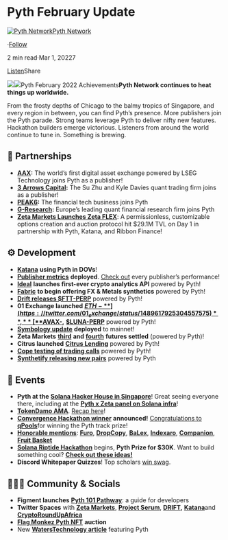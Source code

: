 Pyth February Update
====================

[![Pyth Network](https://miro.medium.com/v2/resize:fill:88:88/1*rdK3rHcWpkge6BRQRIwBjA.jpeg)](/?source=post_page-----bade9cd953b9--------------------------------)[Pyth Network](/?source=post_page-----bade9cd953b9--------------------------------)

·[Follow](https://medium.com/m/signin?actionUrl=https%3A%2F%2Fmedium.com%2F_%2Fsubscribe%2Fuser%2Ff55fccc0ad62&operation=register&redirect=https%3A%2F%2Fpythnetwork.medium.com%2Fpyth-february-update-bade9cd953b9&user=Pyth+Network&userId=f55fccc0ad62&source=post_page-f55fccc0ad62----bade9cd953b9---------------------post_header-----------)

2 min read·Mar 1, 20227

[Listen](https://medium.com/m/signin?actionUrl=https%3A%2F%2Fmedium.com%2Fplans%3Fdimension%3Dpost_audio_button%26postId%3Dbade9cd953b9&operation=register&redirect=https%3A%2F%2Fpythnetwork.medium.com%2Fpyth-february-update-bade9cd953b9&source=-----bade9cd953b9---------------------post_audio_button-----------)Share

![](https://miro.medium.com/v2/resize:fit:1400/1*ACVMKf-Bc1N2vmgPlcMVkA.gif)![](https://miro.medium.com/v2/resize:fit:1400/1*XdpHlpsrX4nd0yZKSDmb2g.png)Pyth February 2022 Achievements**Pyth Network continues to heat things up worldwide.**

From the frosty depths of Chicago to the balmy tropics of Singapore, and every region in between, you can find Pyth’s presence. More publishers join the Pyth parade. Strong teams leverage Pyth to deliver nifty new features. Hackathon builders emerge victorious. Listeners from around the world continue to tune in. Something is brewing.

🤝 Partnerships
--------------

* [**AAX**](https://twitter.com/PythNetwork/status/1494085038039785472)**:** The world’s first digital asset exchange powered by LSEG Technology joins Pyth as a publisher!
* [**3 Arrows Capital**](https://twitter.com/PythNetwork/status/1494085038039785472)**:** The Su Zhu and Kyle Davies quant trading firm joins as a publisher!
* [**PEAK6**](https://twitter.com/PythNetwork/status/1496125117214212100)**:** The financial tech business joins Pyth
* [**G-Research**](https://twitter.com/PythNetwork/status/1496487101818408962)**:** Europe’s leading quant financial research firm joins Pyth
* [**Zeta Markets Launches Zeta FLEX**](https://twitter.com/ZetaMarkets/status/1492128241120907266): A permissionless, customizable options creation and auction protocol hit $29.1M TVL on Day 1 in partnership with Pyth, Katana, and Ribbon Finance!

⚙️ Development
--------------

* [**Katana**](https://twitter.com/PythNetwork/status/1493247909848133634) **using Pyth in DOVs**!
* [**Publisher metrics**](/introducing-pyth-publishers-metrics-3b20de6f1bf3) **deployed**. [Check out](https://pyth.network/markets) every publisher’s performance!
* [**Ideal**](https://twitter.com/PythNetwork/status/1488844545081200646) **launches first-ever crypto analytics API** powered by Pyth!
* [**Fabric**](https://twitter.com/0xDEADBEEFx/status/1490448874800046085) **to begin offering FX & Metals synthetics** powered by Pyth!
* [**Drift releases $FTT-PERP**](https://twitter.com/DriftProtocol/status/1491799619172327428) powered by Pyth!
* **01 Exchange launched** [**$ETH-**](https://twitter.com/01_exchange/status/1489617925304557575)**,** [**$AVAX-**](https://twitter.com/01_exchange/status/1489977886387933190)**,** [**$LUNA-PERP**](https://twitter.com/01_exchange/status/1488166430155722752) powered by Pyth!
* [**Symbology update**](/pyth-symbology-update-february-3rd-2022-554c0bc1463b) **deployed** to mainnet!
* **Zeta Markets** [**third**](https://twitter.com/ZetaMarkets/status/1489524234393059329) **and** [**fourth**](https://twitter.com/ZetaMarkets/status/1497160637020917763) **futures settled** (powered by Pyth)!
* **Citrus launched** [**Citrus Lending**](https://twitter.com/CitrusExchange/status/1496706635045220352) powered by Pyth!
* [**Cope testing of trading calls**](https://twitter.com/cyrii_MM/status/1495866433334652931) powered by Pyth!
* [**Synthetify releasing new pairs**](https://twitter.com/synthetify/status/1491412855278940161) powered by Pyth

📅 Events
--------

* **Pyth at the** [**Solana Hacker House in Singapore**](https://twitter.com/hackerhouses/status/1493927110502764545)! Great seeing everyone there, including at the [**Pyth x Zeta panel on Solana infra**](https://twitter.com/jawe_eth/status/1494942740718637058)!
* [**TokenDamo AMA**](https://twitter.com/TokenDamo/status/1493526732108083204). [Recap here](https://tokendamo.medium.com/damotalks-42-recap-conversation-with-pyth-network-an-oracle-for-defi-liberating-financial-data-5c250c407fad)!
* [**Convergence Hackathon winner**](https://twitter.com/ProjectSerum/status/1493617132227211265) **announced!** [Congratulations to **qPools**](https://twitter.com/PythNetwork/status/1493628649471369219)for winning the Pyth track prize!
* [**Honorable mentions**](https://twitter.com/PythNetwork/status/1493628657662840834): [**Furo**](https://twitter.com/PythNetwork/status/1493628659898400769), [**DropCopy**](https://twitter.com/dropcopy_io/status/1493703883117547527), [**BaLex**](https://twitter.com/PythNetwork/status/1493628664357003264), [**Indexaro**](https://twitter.com/PythNetwork/status/1493628666462543880), [**Companion**](https://twitter.com/PythNetwork/status/1493628668660400137), [**Fruit Basket**](https://twitter.com/PythNetwork/status/1493628671046914048)
* [**Solana Riptide Hackathon**](https://twitter.com/PythNetwork/status/1493880269912244224) begins, **Pyth Prize for $30K**. Want to build something cool? [**Check out these ideas!**](/solana-riptide-hackathon-pyth-ideas-63e5750a11b5)
* **Discord Whitepaper Quizzes**! Top scholars [win swag](https://twitter.com/PythNetwork/status/1494994444533305344).

🧑‍🤝‍🧑 Community & Socials
-------------------------

* **Figment launches** [**Pyth 101 Pathway**](https://twitter.com/FigmentDevs/status/1496491433691435012): a guide for developers
* **Twitter Spaces** with [**Zeta Markets**](https://youtu.be/WOubG42sGVk), [**Project Serum**](https://twitter.com/PythNetwork/status/1489267198774239244), [**DRIFT**](https://twitter.com/PythNetwork/status/1491456661642366977)**,** [**Katana**](https://twitter.com/PythNetwork/status/1496515895384231936)and [**CryptoRoundUpAfrica**](https://twitter.com/KidBold/status/1496550406071193601)
* [**Flag Monkez Pyth NFT**](https://twitter.com/flagmonkez/status/1490095147799187458) **auction**
* New [**WatersTechnology article**](https://www.waterstechnology.com/data-management/7925461/whose-data-is-it-anyway) featuring Pyth

